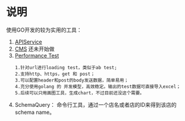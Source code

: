 # 说明
使用GO开发的较为实用的工具：


1. [APIService](https://github.com/Compasses/Projects-of-GO/tree/master/apiservice)
2. [CMS](https://github.com/Compasses/Projects-of-GO/tree/master/cms) 还未开始做
3. [Performance Test](https://github.com/Compasses/Projects-of-GO/tree/master/performancetest)
	```
	1.针对url进行loading test，类似于ab test;
	2.支持http、https，get 和 post；
	3.可以配置header和post的body发送数据，简单易用；
	4.充分使用golang 的 并发模型，高效稳定。输出的test数据可直接导入excel；
	5.后续可以只用画图工具，生成chart，不过目前还没这个需要。
	
	```
4. SchemaQuery： 命令行工具，通过一个店名或者店的ID来得到该店的schema name。
	
